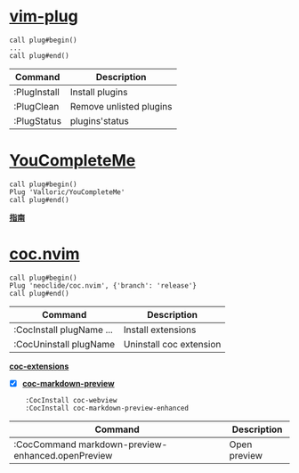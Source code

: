 # [vim-plug](https://github.com/junegunn/vim-plug)
	call plug#begin()
	...
	call plug#end()

	
|Command|Description|
|---	|---	|
|:PlugInstall|Install plugins|
|:PlugClean|Remove unlisted plugins|
|:PlugStatus|plugins'status|

# [YouCompleteMe](https://github.com/ycm-core/YouCompleteMe)
	call plug#begin()
	Plug 'Valloric/YouCompleteMe'
	call plug#end()
**[指南](https://github.com/ycm-core/YouCompleteMe/wiki/Full-Installation-Guide)**

# [coc.nvim](https://github.com/neoclide/coc.nvim)
	call plug#begin()
	Plug 'neoclide/coc.nvim', {'branch': 'release'}
	call plug#end()

	
	
|Command|Description|
|---	|---	|
|:CocInstall plugName ... |Install extensions|
|:CocUninstall plugName |Uninstall coc extension|

**[coc-extensions](https://github.com/neoclide/coc.nvim/wiki/Using-coc-extensions)**

- [x] **[coc-markdown-preview](https://github.com/weirongxu/coc-markdown-preview-enhanced)**   
```
	:CocInstall coc-webview
	:CocInstall coc-markdown-preview-enhanced
```
|Command|Description|
|---	|---	|
|:CocCommand markdown-preview-enhanced.openPreview	|Open preview	|
